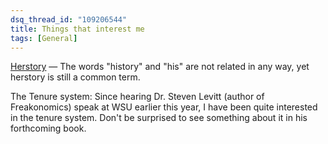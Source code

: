 ```yaml
---
dsq_thread_id: "109206544"
title: Things that interest me
tags: [General]
---
```


 [Herstory](http://en.wikipedia.org/wiki/herstory) — The words "history" and "his" are not related in any way, yet herstory is still a common term.

The Tenure system: Since hearing Dr. Steven Levitt (author of Freakonomics) speak at WSU earlier this year, I have been quite interested in the tenure system. Don't be surprised to see something about it in his forthcoming book.